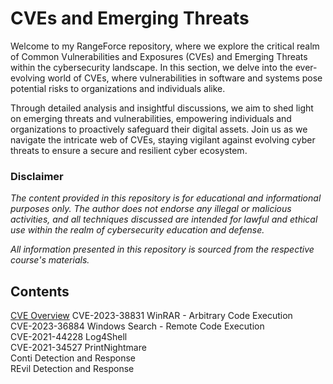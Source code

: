 # CVEs and Emerging Threats

Welcome to my RangeForce repository, where we explore the critical realm of Common Vulnerabilities and Exposures (CVEs) and Emerging Threats within the cybersecurity landscape. In this section, we delve into the ever-evolving world of CVEs, where vulnerabilities in software and systems pose potential risks to organizations and individuals alike.

Through detailed analysis and insightful discussions, we aim to shed light on emerging threats and vulnerabilities, empowering individuals and organizations to proactively safeguard their digital assets. Join us as we navigate the intricate web of CVEs, staying vigilant against evolving cyber threats to ensure a secure and resilient cyber ecosystem.

### Disclaimer 
_The content provided in this repository is for educational and informational purposes only. The author does not endorse any illegal or malicious activities, and all techniques discussed are intended for lawful and ethical use within the realm of cybersecurity education and defense._

_All information presented in this repository is sourced from the respective course's materials._

## Contents

[CVE Overview](./Modules/Module-1.md)
CVE-2023-38831 WinRAR - Arbitrary Code Execution  
CVE-2023-36884 Windows Search - Remote Code Execution  
CVE-2021-44228 Log4Shell  
CVE-2021-34527 PrintNightmare  
Conti Detection and Response  
REvil Detection and Response  


